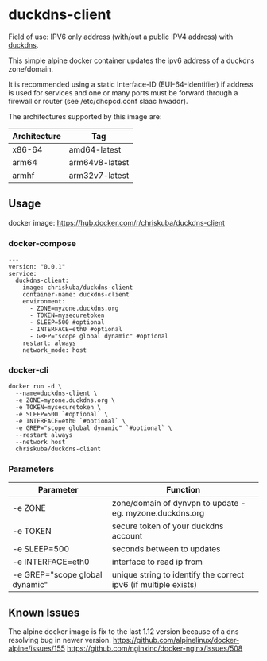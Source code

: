 # duckdns-client

Field of use: IPV6 only address (with/out a public IPV4 address) with [duckdns](https://duckdns.org/).

This simple alpine docker container updates the ipv6 address of a duckdns zone/domain.

It is recommended using a static Interface-ID (EUI-64-Identifier) if address is used for services and one or many ports must be forward through a firewall or router (see /etc/dhcpcd.conf slaac hwaddr).

The architectures supported by this image are:

| Architecture | Tag | 
| ------ | ------ |
| x86-64 | amd64-latest |
| arm64 | arm64v8-latest |
| armhf | arm32v7-latest |

## Usage

docker image: https://hub.docker.com/r/chriskuba/duckdns-client

### docker-compose
```
---
version: "0.0.1"
service:
  duckdns-client:
    image: chriskuba/duckdns-client
    container-name: duckdns-client
    environment:
      - ZONE=myzone.duckdns.org
      - TOKEN=mysecuretoken
      - SLEEP=500 #optional
      - INTERFACE=eth0 #optional
      - GREP="scope global dynamic" #optional
    restart: always
    network_mode: host
```

### docker-cli
```
docker run -d \
  --name=duckdns-client \
  -e ZONE=myzone.duckdns.org \
  -e TOKEN=mysecuretoken \
  -e SLEEP=500 `#optional` \
  -e INTERFACE=eth0 `#optional` \
  -e GREP="scope global dynamic" `#optional` \
  --restart always
  --network host
  chriskuba/duckdns-client
```

### Parameters
| Parameter | Function |
| ------ | ------ |
| -e ZONE | zone/domain of dynvpn to update - eg. myzone.duckdns.org |
| -e TOKEN | secure token of your duckdns account |
| -e SLEEP=500 | seconds between to updates |
| -e INTERFACE=eth0 | interface to read ip from |
| -e GREP="scope global dynamic" | unique string to identify the correct ipv6 (if multiple exists) |

## Known Issues
The alpine docker image is fix to the last 1.12 version because of a dns resolving bug in newer version.
https://github.com/alpinelinux/docker-alpine/issues/155
https://github.com/nginxinc/docker-nginx/issues/508